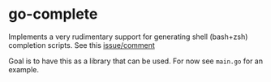 # go-complete

Implements a very rudimentary support for generating shell (bash+zsh) completion
scripts. See this
[issue/comment](https://github.com/alexflint/go-arg/issues/186#issuecomment-2211750247)

Goal is to have this as a library that can be used. For now see `main.go` for an
example.
